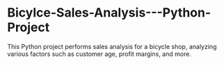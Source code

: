 # Bicylce-Sales-Analysis---Python-Project
This Python project performs sales analysis for a bicycle shop, analyzing various factors such as customer age, profit margins, and more.
